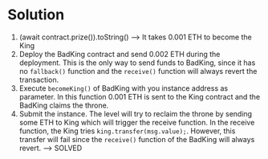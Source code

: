 Solution
========

1. (await contract.prize()).toString() --> It takes 0.001 ETH to become the King
2. Deploy the BadKing contract and send 0.002 ETH during the deployment. This is the only way to send funds to BadKing, since it has no ```fallback()``` function and the ```receive()``` function will always revert the transaction.
3. Execute ```becomeKing()``` of BadKing with you instance address as parameter. In this function 0.001 ETH is sent to the King contract and the BadKing claims the throne.
4. Submit the instance. The level will try to reclaim the throne by sending some ETH to King which will trigger the receive function. In the receive function, the King tries ```king.transfer(msg.value);```. However, this transfer will fail since the ```receive()``` function of the BadKing will always revert.
--> SOLVED